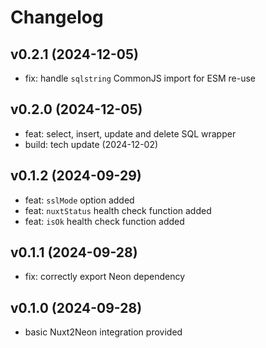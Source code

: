 # Changelog

## v0.2.1 (2024-12-05)
- fix: handle `sqlstring` CommonJS import for ESM re-use

## v0.2.0 (2024-12-05)
- feat: select, insert, update and delete SQL wrapper
- build: tech update (2024-12-02)

## v0.1.2 (2024-09-29)
- feat: `sslMode` option added
- feat: `nuxtStatus` health check function added
- feat: `isOk` health check function added

## v0.1.1 (2024-09-28)
- fix: correctly export Neon dependency

## v0.1.0 (2024-09-28)
- basic Nuxt2Neon integration provided
